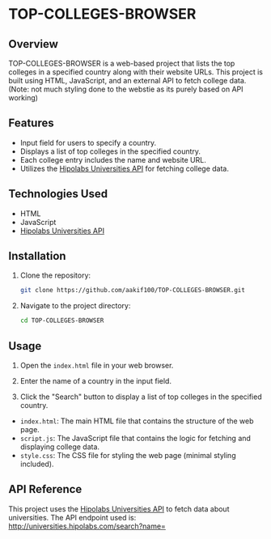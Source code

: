 # TOP-COLLEGES-BROWSER

## Overview

TOP-COLLEGES-BROWSER is a web-based project that lists the top colleges in a specified country along with their website URLs. This project is built using HTML, JavaScript, and an external API to fetch college data.
(Note: not much styling done to the webstie as its purely based on API working)

## Features

- Input field for users to specify a country.
- Displays a list of top colleges in the specified country.
- Each college entry includes the name and website URL.
- Utilizes the [Hipolabs Universities API](http://universities.hipolabs.com) for fetching college data.


## Technologies Used

- HTML
- JavaScript
- [Hipolabs Universities API](http://universities.hipolabs.com)

## Installation

1. Clone the repository:

    ```bash
    git clone https://github.com/aakif100/TOP-COLLEGES-BROWSER.git
    ```

2. Navigate to the project directory:

    ```bash
    cd TOP-COLLEGES-BROWSER
    ```

## Usage

1. Open the `index.html` file in your web browser.

2. Enter the name of a country in the input field.

3. Click the "Search" button to display a list of top colleges in the specified country.


- `index.html`: The main HTML file that contains the structure of the web page.
- `script.js`: The JavaScript file that contains the logic for fetching and displaying college data.
- `style.css`: The CSS file for styling the web page (minimal styling included).

## API Reference

This project uses the [Hipolabs Universities API](http://universities.hipolabs.com) to fetch data about universities. The API endpoint used is:
  http://universities.hipolabs.com/search?name=


